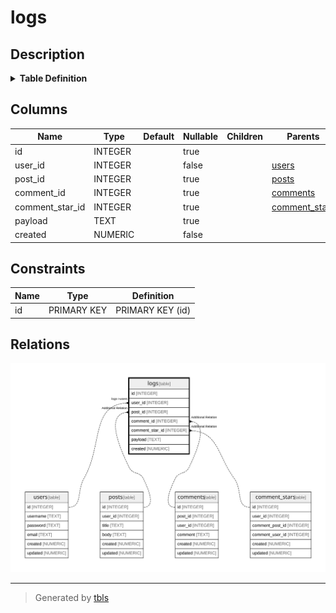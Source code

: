 # logs

## Description

<details>
<summary><strong>Table Definition</strong></summary>

```sql
CREATE TABLE logs (
  id INTEGER PRIMARY KEY AUTOINCREMENT,
  user_id INTEGER NOT NULL,
  post_id INTEGER,
  comment_id INTEGER,
  comment_star_id INTEGER,
  payload TEXT,
  created NUMERIC NOT NULL
)
```

</details>

## Columns

| Name | Type | Default | Nullable | Children | Parents |
| ---- | ---- | ------- | -------- | -------- | ------- |
| id | INTEGER |  | true |  |  |
| user_id | INTEGER |  | false |  | [users](users.md) |
| post_id | INTEGER |  | true |  | [posts](posts.md) |
| comment_id | INTEGER |  | true |  | [comments](comments.md) |
| comment_star_id | INTEGER |  | true |  | [comment_stars](comment_stars.md) |
| payload | TEXT |  | true |  |  |
| created | NUMERIC |  | false |  |  |

## Constraints

| Name | Type | Definition |
| ---- | ---- | ---------- |
| id | PRIMARY KEY | PRIMARY KEY (id) |

## Relations

![er](logs.svg)

---

> Generated by [tbls](https://github.com/k1LoW/tbls)
